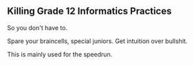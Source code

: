 ## Killing Grade 12 Informatics Practices
So you don't have to.

Spare your braincells, special juniors. Get intuition over bullshit.

This is mainly used for the speedrun.